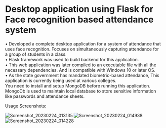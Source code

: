 # Desktop application using Flask for Face recognition based attendance system
• Developed a complete desktop application for a system of attendance that uses face recognition. Focuses on
simultaneously capturing attendance for a group of students in a class.  
• Flask framework was used to build backend for this application.  
• This web application was later compiled to an executable file with all the necessary dependencies. And is
compatible with Windows 10 or later OS.  
• As the state government has mandated biometric-based attendance, This application is currently being used at
various colleges.  
You need to install and setup MongoDB before running this application.   
MongoDb is used to maintain local database to store sensitive information like passwords and attendance sheets.  

Usage Screenshots:

![Screenshot_20230224_013135](https://user-images.githubusercontent.com/49368483/221126737-614e12db-5067-43c3-8af2-72c752fa572d.png)
![Screenshot_20230224_014938](https://user-images.githubusercontent.com/49368483/221127946-bd0a1557-ea65-4759-8d95-46c807002d88.png)
![Screenshot_20230224_014228](https://user-images.githubusercontent.com/49368483/221126754-3d4aa65d-3741-4513-89db-fa6ed3872850.png)
